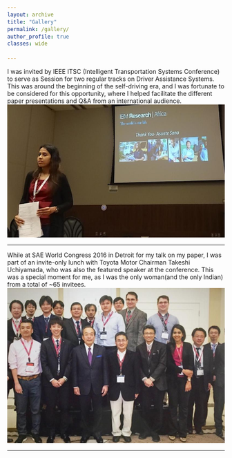 ```yaml
---
layout: archive
title: "Gallery"
permalink: /gallery/
author_profile: true
classes: wide

---
```


I was invited by IEEE ITSC (Intelligent Transportation Systems Conference) to serve as Session for two regular tracks on Driver Assistance Systems. This was around the beginning of the self-driving era, and I was fortunate to be considered for this opportunity, where I helped facilitate the different paper presentations and Q&A from an international audience.
![SAE luncheon](/assets/images/1602247912762.jpeg)

---
While at SAE World Congress 2016 in Detroit for my talk on my paper, I was part of an invite-only lunch with Toyota Motor Chairman Takeshi Uchiyamada, who was also the featured speaker at the conference. This was a special moment for me, as I was the only woman(and the only Indian) from a total of ~65 invitees. 
![SAE luncheon](/assets/images/1598975123984.jpeg)

---

